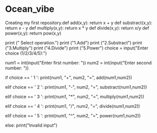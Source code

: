 # Ocean_vibe
Creating my first repository.def add(x,y):
    return x + y
def substract(x,y):
    return x - y
def multiply(x,y):
    return x * y
def divide(x,y):
    return x/y
def power(x,y):
    return  pow(x,y)


print (" Select operation.")
print ("1.Add")
print ("2.Substract")
print ("3.Multiply")
print ("4.Divide")
print ("5.Power")
choice = input("Enter choice (1/2/3/4/5):")

num1 = int(input("Enter first number: "))
num2 = int(input("Enter second number: "))

if choice == ' 1 ':
    print(num1, "+", num2, "=", add(num1,num2))

elif choice == ' 2 ':
    print(num1, "-", num2, "=", substract(num1,num2))

elif choice == ' 3 ':
    print(num1, "*", num2, "=", multiply(num1,num2))

elif choice == ' 4 ':
    print(num1, "/", num2, "=", divide(num1,num2))

elif choice == ' 5 ':
    print(num1, "^", num2, "=", power(num1,num2))

else:
    print("Invalid input")
